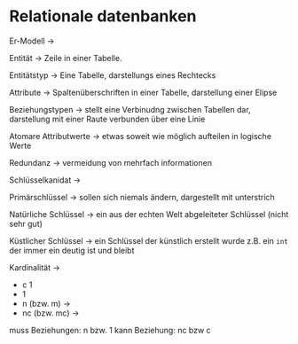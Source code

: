 # Relationale datenbanken

Er-Modell $\rightarrow$ 

Entität $\rightarrow$ Zeile in einer Tabelle.

Entitätstyp $\rightarrow$ Eine Tabelle, darstellungs eines Rechtecks

Attribute $\rightarrow$ Spaltenüberschriften in einer Tabelle, darstellung einer Elipse

Beziehungstypen $\rightarrow$ stellt eine Verbinudng zwischen Tabellen dar, darstellung mit einer Raute verbunden über eine Linie

Atomare Attributwerte $\rightarrow$ etwas soweit wie möglich aufteilen in logische Werte 

Redundanz $\rightarrow$ vermeidung von mehrfach informationen

Schlüsselkanidat $\rightarrow$ 

Primärschlüssel $\rightarrow$ sollen sich niemals ändern, dargestellt mit unterstrich

Natürliche Schlüssel $\rightarrow$ ein aus der echten Welt abgeleiteter Schlüssel (nicht sehr gut)

Küstlicher Schlüssel $\rightarrow$ ein Schlüssel der künstlich erstellt wurde z.B. ein ```int``` der immer ein deutig ist und bleibt 

Kardinalität $\rightarrow$ 
- c 1
- 1
- n (bzw. m) $\rightarrow$
- nc (bzw. mc) $\rightarrow$

muss Beziehungen: n bzw. 1
kann Beziehung: nc bzw c

